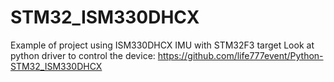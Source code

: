 # STM32_ISM330DHCX
Example of project using ISM330DHCX IMU with STM32F3 target
Look at python driver to control the device: https://github.com/life777event/Python-STM32_ISM330DHCX
